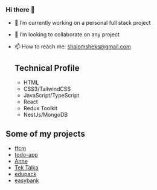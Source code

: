 ### Hi there 👋


- 🔭 I’m currently working on a personal full stack project
- 👯 I’m looking to collaborate on any project
- 📫 How to reach me: shalomsheks@gmail.com

  ## Technical Profile
  - HTML
  - CSS3/TailwindCSS
  - JavaScript/TypeScript
  - React
  - Redux Toolkit
  - NestJs/MongoDB
 
## Some of my projects
- [ffcm](https://ffcm-front.vercel.app)
- [todo-app](https://todo-projectsfix.netlify.app)
- [Anne](https://annes-app.vercel.app/)
- [Tek Talka](https://tech-talka.vercel.app/)
- [edupack](https://edupack-pih4wkosj-shekinah007.vercel.app)
- [easybank](https://shekinah007.github.io/Bank-Landing-Page/)
  
